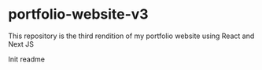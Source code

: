 # portfolio-website-v3
This repository is the third rendition of my portfolio website using React and Next JS

Init readme